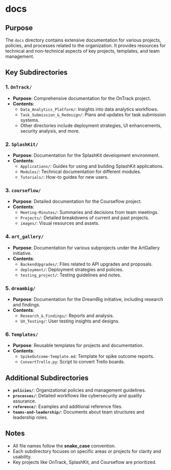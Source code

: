 # docs

## Purpose
The `docs` directory contains extensive documentation for various projects, policies, and processes related to the organization. It provides resources for technical and non-technical aspects of key projects, templates, and team management.

## Key Subdirectories

### 1. `OnTrack/`
- **Purpose**: Comprehensive documentation for the OnTrack project.
- **Contents**:
  - `Data_Analytics_Platform/`: Insights into data analytics workflows.
  - `Task_Submission_&_Redesign/`: Plans and updates for task submission systems.
  - Other directories include deployment strategies, UI enhancements, security analysis, and more.

### 2. `SplashKit/`
- **Purpose**: Documentation for the SplashKit development environment.
- **Contents**:
  - `Applications/`: Guides for using and building SplashKit applications.
  - `Modules/`: Technical documentation for different modules.
  - `Tutorials/`: How-to guides for new users.

### 3. `courseflow/`
- **Purpose**: Detailed documentation for the Courseflow project.
- **Contents**:
  - `Meeting-Minutes/`: Summaries and decisions from team meetings.
  - `Projects/`: Detailed breakdowns of current and past projects.
  - `images/`: Visual resources and assets.

### 4. `art_gallery/`
- **Purpose**: Documentation for various subprojects under the ArtGallery initiative.
- **Contents**:
  - `BackendUpgrades/`: Files related to API upgrades and proposals.
  - `deployment/`: Deployment strategies and policies.
  - `testing_project/`: Testing guidelines and notes.

### 5. `dreambig/`
- **Purpose**: Documentation for the DreamBig initiative, including research and findings.
- **Contents**:
  - `Research_&_Findings/`: Reports and analysis.
  - `UX_Testing/`: User testing insights and designs.

### 6. `Templates/`
- **Purpose**: Reusable templates for projects and documentation.
- **Contents**:
  - `SpikeOutcome-Template.md`: Template for spike outcome reports.
  - `ConvertTrello.py`: Script to convert Trello boards.

## Additional Subdirectories
- **`policies/`**: Organizational policies and management guidelines.
- **`processes/`**: Detailed workflows like cybersecurity and quality assurance.
- **`reference/`**: Examples and additional reference files.
- **`teams-and-leadership/`**: Documents about team structures and leadership roles.

## Notes
- All file names follow the **snake_case** convention.
- Each subdirectory focuses on specific areas or projects for clarity and usability.
- Key projects like OnTrack, SplashKit, and Courseflow are prioritized.

